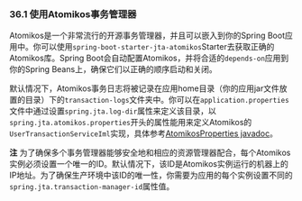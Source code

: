 ### 36.1 使用Atomikos事务管理器

Atomikos是一个非常流行的开源事务管理器，并且可以嵌入到你的Spring Boot应用中。你可以使用`spring-boot-starter-jta-atomikos`Starter去获取正确的Atomikos库。Spring Boot会自动配置Atomikos，并将合适的`depends-on`应用到你的Spring Beans上，确保它们以正确的顺序启动和关闭。

默认情况下，Atomikos事务日志将被记录在应用home目录（你的应用jar文件放置的目录）下的`transaction-logs`文件夹中。你可以在`application.properties`文件中通过设置`spring.jta.log-dir`属性来定义该目录，以`spring.jta.atomikos.properties`开头的属性能用来定义Atomikos的`UserTransactionServiceIml`实现，具体参考[AtomikosProperties javadoc](http://docs.spring.io/spring-boot/docs/2.0.0.M5/api/org/springframework/boot/jta/atomikos/AtomikosProperties.html)。

**注** 为了确保多个事务管理器能够安全地和相应的资源管理器配合，每个Atomikos实例必须设置一个唯一的ID。默认情况下，该ID是Atomikos实例运行的机器上的IP地址。为了确保生产环境中该ID的唯一性，你需要为应用的每个实例设置不同的`spring.jta.transaction-manager-id`属性值。
